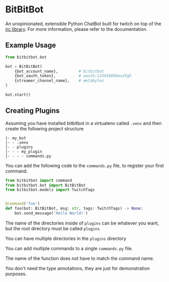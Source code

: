 # BitBitBot
An unopinionated, extensible Python ChatBot built for twitch on top of the [irc library](https://pypi.org/project/irc/). For more information, please refer to the documentation.

## Example Usage
```python
from bitbitbot.bot

bot = BitBitBot(
    {bot_account_name},         # bitbitbot
    {bot_oauth_token},          # oauth:123456890asdfgh
    {streamer_channel_name},    # metabytez
)

bot.start()
```

## Creating Plugins
Assuming you have installed bitbitbot in a virtualenv called `.venv` and then create the following project structure
```
|- my_bot
|- - .venv
|- - plugins
|- - - my_plugin
|- - - - commands.py
```
You can add the following code to the `commands.py` file, to register your first command.
```python
from bitbitbot import command
from bitbitbot.bot import BitBitBot
from bitbitbot.models import TwitchTags


@command('foo')
def foo(bot: BitBitBot, msg: str, tags: TwitchTags) -> None:
    bot.send_message('Hello World!')
```

The name of the directories inside of `plugins` can be whatever you want, but the root directory must be called `plugins`

You can have multiple directories in the `plugins` directory

You can add multiple commands to a single `commands.py` file.

The name of the function does not have to match the command name.

You don't need the type annotations, they are just for demonstration purposes.
